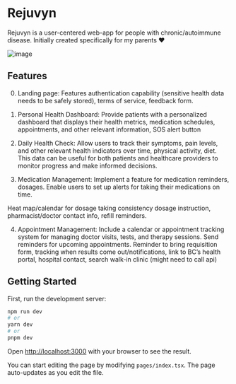 
# Rejuvyn
Rejuvyn is a user-centered web-app for people with chronic/autoimmune disease. Initially created specifically for my parents ❤️

![image](https://github.com/Wanderoooo/Rejuvyn/assets/137996848/f5c081c0-3942-4b74-8d07-0638aeae1d11)

## Features
0. Landing page:
Features authentication capability (sensitive health data needs to be safely stored), terms of service, feedback form.

1. Personal Health Dashboard:
   Provide patients with a personalized dashboard that displays their health metrics, medication schedules, appointments, and other relevant information, SOS alert button

2. Daily Health Check:
   Allow users to track their symptoms, pain levels, and other relevant health indicators over time, physical activity, diet. This data can be useful for both patients and healthcare providers to monitor progress and make informed decisions.

3. Medication Management:
   Implement a feature for medication reminders, dosages. Enable users to set up alerts for taking their medications on time.

Heat map/calendar for dosage taking consistency dosage instruction, pharmacist/doctor contact info, refill reminders.

4. Appointment Management:
   Include a calendar or appointment tracking system for managing doctor visits, tests, and therapy sessions. Send reminders for upcoming appointments.
   Reminder to bring requisition form, tracking when results come out/notifications, link to BC’s health portal, hospital contact, search walk-in clinic (might need to call api)


## Getting Started

First, run the development server:

```bash
npm run dev
# or
yarn dev
# or
pnpm dev
```

Open [http://localhost:3000](http://localhost:3000) with your browser to see the result.

You can start editing the page by modifying `pages/index.tsx`. The page auto-updates as you edit the file.
